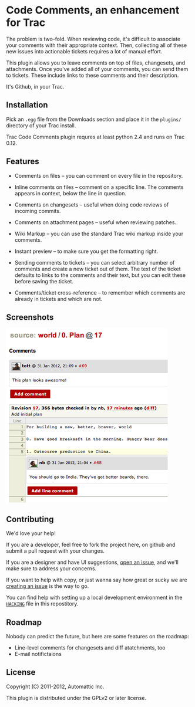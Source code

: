 Code Comments, an enhancement for Trac
=====================================

The problem is two-fold. When reviewing code, it's difficult to
associate your comments with their appropriate context. Then,
collecting all of these new issues into actionable tickets requires
a lot of manual effort.

This plugin allows you to leave comments on top of files, changesets, and
attachments. Once you've added all of your comments, you can send them to
tickets. These include links to these comments and their description.

It's Github, in your Trac.

Installation
------------

Pick an `.egg` file from the Downloads section and place it in the `plugins/`
directory of your Trac install.

Trac Code Comments plugin requres at least python 2.4 and runs on Trac 0.12.

Features
--------

* Comments on files – you can comment on every file in the repository.

* Inline comments on files – comment on a specific line. The comments appears
in context, below the line in question.

* Comments on changesets – useful when doing code reviews of incoming commits.

* Comments on attachment pages – useful when reviewing patches.

* Wiki Markup – you can use the standard Trac wiki markup inside your
comments.

* Instant preview – to make sure you get the formatting right.

* Sending comments to tickets – you can select arbitrary number of comments
and create a new ticket out of them. The text of the ticket defaults to links
to the comments and their text, but you can edit these before saving the
ticket.

* Comments/ticket cross-reference – to remember which comments are already in
tickets and which are not.

Screenshots
-----------

![Inline comment screenshot](https://github.com/Automattic/trac-code-comments-plugin/raw/master/screenshots/0.png)

Contributing
------------

We'd love your help!

If you are a developer, feel free to fork the project here, on github and
submit a pull request with your changes.

If you are a designer and have UI suggestions, [open an issue](https://github.com/Automattic/trac-code-comments-plugin/issues), and we'll make sure to address your concerns.

If you want to help with copy, or just wanna say how great or sucky we are
[creating an issue](https://github.com/Automattic/trac-code-comments-plugin/issues) is the way to go.

You can find help with setting up a local development environment in the [`HACKING`](https://github.com/Automattic/trac-code-comments-plugin/blob/master/HACKING) file in this repostitory.

Roadmap
-------

Nobody can predict the future, but here are some features on the roadmap:
* Line-level comments for changesets and diff atatchments, too
* E-mail notifictaions

License
-------
Copyright (C) 2011-2012, Automattic Inc.

This plugin is distributed under the GPLv2 or later license.